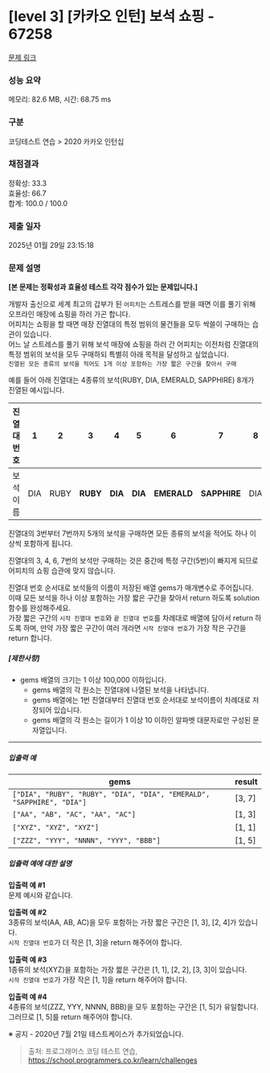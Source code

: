 # [level 3] [카카오 인턴] 보석 쇼핑 - 67258 

[문제 링크](https://school.programmers.co.kr/learn/courses/30/lessons/67258) 

### 성능 요약

메모리: 82.6 MB, 시간: 68.75 ms

### 구분

코딩테스트 연습 > 2020 카카오 인턴십

### 채점결과

정확성: 33.3<br/>효율성: 66.7<br/>합계: 100.0 / 100.0

### 제출 일자

2025년 01월 29일 23:15:18

### 문제 설명

<p><strong>[본 문제는 정확성과 효율성 테스트 각각 점수가 있는 문제입니다.]</strong></p>

<p>개발자 출신으로 세계 최고의 갑부가 된 <code>어피치</code>는 스트레스를 받을 때면 이를 풀기 위해 오프라인 매장에 쇼핑을 하러 가곤 합니다.<br>
어피치는 쇼핑을 할 때면 매장 진열대의 특정 범위의 물건들을 모두 싹쓸이 구매하는 습관이 있습니다.<br>
어느 날 스트레스를 풀기 위해 보석 매장에 쇼핑을 하러 간 어피치는 이전처럼 진열대의 특정 범위의 보석을 모두 구매하되 특별히 아래 목적을 달성하고 싶었습니다.<br>
<code>진열된 모든 종류의 보석을 적어도 1개 이상 포함하는 가장 짧은 구간을 찾아서 구매</code></p>

<p>예를 들어 아래 진열대는 4종류의 보석(RUBY, DIA, EMERALD, SAPPHIRE) 8개가 진열된 예시입니다.</p>
<table class="table">
        <thead><tr>
<th>진열대 번호</th>
<th>1</th>
<th>2</th>
<th>3</th>
<th>4</th>
<th>5</th>
<th>6</th>
<th>7</th>
<th>8</th>
</tr>
</thead>
        <tbody><tr>
<td>보석 이름</td>
<td>DIA</td>
<td>RUBY</td>
<td><strong>RUBY</strong></td>
<td><strong>DIA</strong></td>
<td><strong>DIA</strong></td>
<td><strong>EMERALD</strong></td>
<td><strong>SAPPHIRE</strong></td>
<td>DIA</td>
</tr>
</tbody>
      </table>
<p>진열대의 3번부터 7번까지 5개의 보석을 구매하면 모든 종류의 보석을 적어도 하나 이상씩 포함하게 됩니다.  </p>

<p>진열대의 3, 4, 6, 7번의 보석만 구매하는 것은 중간에 특정 구간(5번)이 빠지게 되므로 어피치의 쇼핑 습관에 맞지 않습니다.</p>

<p>진열대 번호 순서대로 보석들의 이름이 저장된 배열 gems가 매개변수로 주어집니다. 이때 모든 보석을 하나 이상 포함하는 가장 짧은 구간을 찾아서 return 하도록 solution 함수를 완성해주세요.<br>
가장 짧은 구간의 <code>시작 진열대 번호</code>와 <code>끝 진열대 번호</code>를 차례대로 배열에 담아서 return 하도록 하며, 만약 가장 짧은 구간이 여러 개라면 <code>시작 진열대 번호</code>가 가장 작은 구간을 return 합니다.</p>

<h5><strong>[제한사항]</strong></h5>

<ul>
<li>gems 배열의 크기는 1 이상 100,000 이하입니다.

<ul>
<li>gems 배열의 각 원소는 진열대에 나열된 보석을 나타냅니다.</li>
<li>gems 배열에는 1번 진열대부터 진열대 번호 순서대로 보석이름이 차례대로 저장되어 있습니다.</li>
<li>gems 배열의 각 원소는 길이가 1 이상 10 이하인 알파벳 대문자로만 구성된 문자열입니다.</li>
</ul></li>
</ul>

<hr>

<h5><strong>입출력 예</strong></h5>
<table class="table">
        <thead><tr>
<th>gems</th>
<th>result</th>
</tr>
</thead>
        <tbody><tr>
<td><code>["DIA", "RUBY", "RUBY", "DIA", "DIA", "EMERALD", "SAPPHIRE", "DIA"]</code></td>
<td>[3, 7]</td>
</tr>
<tr>
<td><code>["AA", "AB", "AC", "AA", "AC"]</code></td>
<td>[1, 3]</td>
</tr>
<tr>
<td><code>["XYZ", "XYZ", "XYZ"]</code></td>
<td>[1, 1]</td>
</tr>
<tr>
<td><code>["ZZZ", "YYY", "NNNN", "YYY", "BBB"]</code></td>
<td>[1, 5]</td>
</tr>
</tbody>
      </table>
<h5><strong>입출력 예에 대한 설명</strong></h5>

<p><strong>입출력 예 #1</strong><br>
문제 예시와 같습니다.</p>

<p><strong>입출력 예 #2</strong><br>
3종류의 보석(AA, AB, AC)을 모두 포함하는 가장 짧은 구간은 [1, 3], [2, 4]가 있습니다. <br>
<code>시작 진열대 번호</code>가 더 작은 [1, 3]을 return 해주어야 합니다.</p>

<p><strong>입출력 예 #3</strong><br>
1종류의 보석(XYZ)을 포함하는 가장 짧은 구간은 [1, 1], [2, 2], [3, 3]이 있습니다. <br>
<code>시작 진열대 번호</code>가 가장 작은 [1, 1]을 return 해주어야 합니다.</p>

<p><strong>입출력 예 #4</strong><br>
4종류의 보석(ZZZ, YYY, NNNN, BBB)을 모두 포함하는 구간은 [1, 5]가 유일합니다.<br>
그러므로 [1, 5]를 return 해주어야 합니다.</p>

<p>※ 공지 - 2020년 7월 21일 테스트케이스가 추가되었습니다.</p>


> 출처: 프로그래머스 코딩 테스트 연습, https://school.programmers.co.kr/learn/challenges